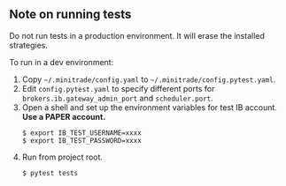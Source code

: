 ## Note on running tests

Do not run tests in a production environment. It will erase the installed strategies.

To run in a dev environment:
1. Copy `~/.minitrade/config.yaml` to `~/.minitrade/config.pytest.yaml`.
2. Edit `config.pytest.yaml` to specify different ports for `brokers.ib.gateway_admin_port` and `scheduler.port`.
3. Open a shell and set up the environment variables for test IB account. **Use a PAPER account.**
   ```
   $ export IB_TEST_USERNAME=xxxx
   $ export IB_TEST_PASSWORD=xxxx
4. Run from project root.
   ```
   $ pytest tests
   ```